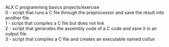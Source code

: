 ALX C programming basics projects/exercise <br> 
0 - script that runs a C file through the preprocessor and save the result into another file <br>
1 - script that compiles a C file but does not link <br>
2 - script that generates the assembly code of a C code and save it in an output file <br>
3 -  script that compiles a C file and creates an executable named cisfun <br>
